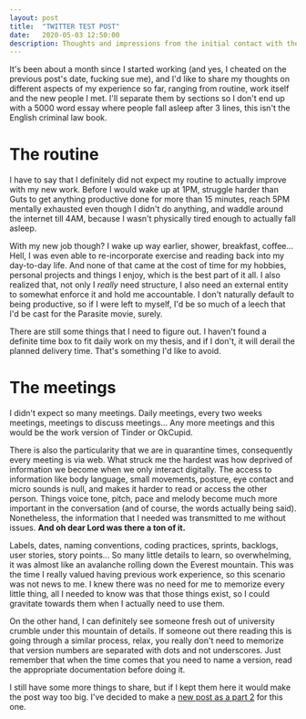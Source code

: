 ```yaml
---
layout: post
title:  "TWITTER TEST POST"
date:   2020-05-03 12:50:00
description: Thoughts and impressions from the initial contact with the company and work itself
---
```


It's been about a month since I started working (and yes, I cheated on the previous post's date, fucking sue me), and I'd like to share my thoughts on different aspects of my experience so far, ranging from routine, work itself and the new people I met. I'll separate them by sections so I don't end up with a 5000 word essay where people fall asleep after 3 lines, this isn't the English criminal law book.


# The routine
I have to say that I definitely did not expect my routine to actually improve with my new work. Before I would wake up at 1PM, struggle harder than Guts to get anything productive done for more than 15 minutes, reach 5PM mentally exhausted even though I didn't do anything, and waddle around the internet till 4AM, because I wasn't physically tired enough to actually fall asleep.

With my new job though? I wake up way earlier, shower, breakfast, coffee... Hell, I was even able to re-incorporate exercise and reading back into my day-to-day life. And none of that came at the cost of time for my hobbies, personal projects and things I enjoy, which is the best part of it all. I also realized that, not only I *really* need structure, I also need an external entity to somewhat enforce it and hold me accountable. I don't naturally default to being productive, so if I were left to myself, I'd be so much of a leech that I'd be cast for the Parasite movie, surely.

There are still some things that I need to figure out. I haven't found a definite time box to fit daily work on my thesis, and if I don't, it will derail the planned delivery time. That's something I'd like to avoid.

# The meetings
I didn't expect so many meetings. Daily meetings, every two weeks meetings, meetings to discuss meetings... Any more meetings and this would be the work version of Tinder or OkCupid.

There is also the particularity that we are in quarantine times, consequently every meeting is via web. What struck me the hardest was how deprived of information we become when we only interact digitally. The access to information like body language, small movements, posture, eye contact and micro sounds is null, and makes it harder to read or access the other person. Things voice tone, pitch, pace and melody become much more important in the conversation (and of course, the words actually being said). Nonetheless, the information that I needed was transmitted to me without issues. **And oh dear Lord was there a ton of it.**

Labels, dates, naming conventions, coding practices, sprints, backlogs, user stories, story points... So many little details to learn, so overwhelming, it was almost like an avalanche rolling down the Everest mountain. This was the time I really valued having previous work experience, so this scenario was not news to me. I knew there was no need for me to memorize every little thing, all I needed to know was that those things exist, so I could gravitate towards them when I actually need to use them.

On the other hand, I can definitely see someone fresh out of university crumble under this mountain of details. If someone out there reading this is going through a similar process, relax, you really don't need to memorize that version numbers are separated with dots and not underscores. Just remember that when the time comes that you need to name a version, read the appropriate documentation before doing it.


I still have some more things to share, but if I kept them here it would make the post way too big. I've decided to make a [new post as a part 2](https://youtu.be/2MtOpB5LlUA?t=225) for this one.
